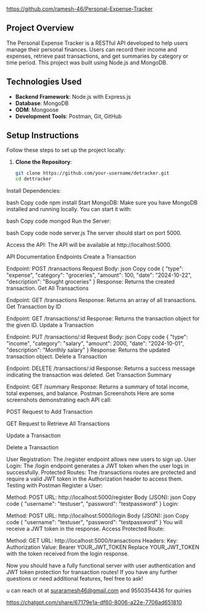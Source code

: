 https://github.com/ramesh-46/Personal-Expense-Tracker
## Project Overview
The Personal Expense Tracker is a RESTful API developed to help users manage their personal finances. Users can record their income and expenses, retrieve past transactions, and get summaries by category or time period. This project was built using Node.js and MongoDB.

## Technologies Used
- **Backend Framework**: Node.js with Express.js
- **Database**: MongoDB
- **ODM**: Mongoose
- **Development Tools**: Postman, Git, GitHub

## Setup Instructions
Follow these steps to set up the project locally:

1. **Clone the Repository**:
   ```bash
   git clone https://github.com/your-username/detracker.git
   cd dettracker
Install Dependencies:

bash
Copy code
npm install
Start MongoDB: Make sure you have MongoDB installed and running locally. You can start it with:

bash
Copy code
mongod
Run the Server:

bash
Copy code
node server.js
The server should start on port 5000.

Access the API: The API will be available at http://localhost:5000.

API Documentation
Endpoints
Create a Transaction

Endpoint: POST /transactions
Request Body:
json
Copy code
{
  "type": "expense",
  "category": "groceries",
  "amount": 100,
  "date": "2024-10-22",
  "description": "Bought groceries"
}
Response: Returns the created transaction.
Get All Transactions

Endpoint: GET /transactions
Response: Returns an array of all transactions.
Get Transaction by ID

Endpoint: GET /transactions/:id
Response: Returns the transaction object for the given ID.
Update a Transaction

Endpoint: PUT /transactions/:id
Request Body:
json
Copy code
{
  "type": "income",
  "category": "salary",
  "amount": 2000,
  "date": "2024-10-01",
  "description": "Monthly salary"
}
Response: Returns the updated transaction object.
Delete a Transaction

Endpoint: DELETE /transactions/:id
Response: Returns a success message indicating the transaction was deleted.
Get Transaction Summary

Endpoint: GET /summary
Response: Returns a summary of total income, total expenses, and balance.
Postman Screenshots
Here are some screenshots demonstrating each API call:

POST Request to Add Transaction

GET Request to Retrieve All Transactions

Update a Transaction

Delete a Transaction

User Registration: The /register endpoint allows new users to sign up.
User Login: The /login endpoint generates a JWT token when the user logs in successfully.
Protected Routes: The /transactions routes are protected and require a valid JWT token in the Authorization header to access them.
Testing with Postman
Register a User:

Method: POST
URL: http://localhost:5000/register
Body (JSON):
json
Copy code
{
  "username": "testuser",
  "password": "testpassword"
}
Login:

Method: POST
URL: http://localhost:5000/login
Body (JSON):
json
Copy code
{
  "username": "testuser",
  "password": "testpassword"
}
You will receive a JWT token in the response.
Access Protected Route:

Method: GET
URL: http://localhost:5000/transactions
Headers:
Key: Authorization
Value: Bearer YOUR_JWT_TOKEN
Replace YOUR_JWT_TOKEN with the token received from the login response.

Now you should have a fully functional server with user authentication and JWT token protection for transaction routes! If you have any further questions or need additional features, feel free to ask!



u can reach ot at suraramesh46@gmail.com  and 9550354436 for quiries

https://chatgpt.com/share/67179e1a-df60-8006-a22e-7706ad651810
